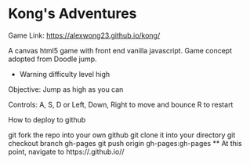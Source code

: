 # Kong's Adventures

Game Link: https://alexwong23.github.io/kong/

A canvas html5 game with front end vanilla javascript.
Game concept adopted from Doodle jump.
* Warning difficulty level high

Objective:
Jump as high as you can

Controls:
A, S, D or Left, Down, Right to move and bounce
R to restart

How to deploy to github

git fork the repo into your own github
git clone it into your directory
git checkout branch gh-pages
git push origin gh-pages:gh-pages **
At this point, navigate to https://<username>.github.io/<foldername>/
